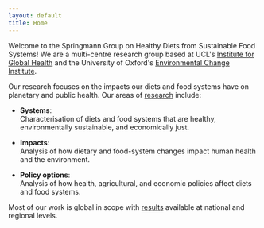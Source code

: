```yaml
---
layout: default
title: Home
---
```


Welcome to the Springmann Group on Healthy Diets from Sustainable Food Systems! We are a multi-centre research group based at UCL's [Institute for Global Health](https://www.ucl.ac.uk/global-health/igh-centres-0) and the University of Oxford's [Environmental Change Institute](https://www.eci.ox.ac.uk/research/environment-health).

Our research focuses on the impacts our diets and food systems have on planetary and public health. Our areas of [research](https://scaleffi.github.io/webtest-marco-2/research.html) include:

- **Systems**: <br>
  Characterisation of diets and food systems that are healthy, environmentally sustainable, and economically just.

- **Impacts**: <br>
  Analysis of how dietary and food-system changes impact human health and the environment.

- **Policy options**: <br>
  Analysis of how health, agricultural, and economic policies affect diets and food systems.

Most of our work is global in scope with [results](https://scaleffi.github.io/webtest-marco-2/data.html) available at national and regional levels. 
